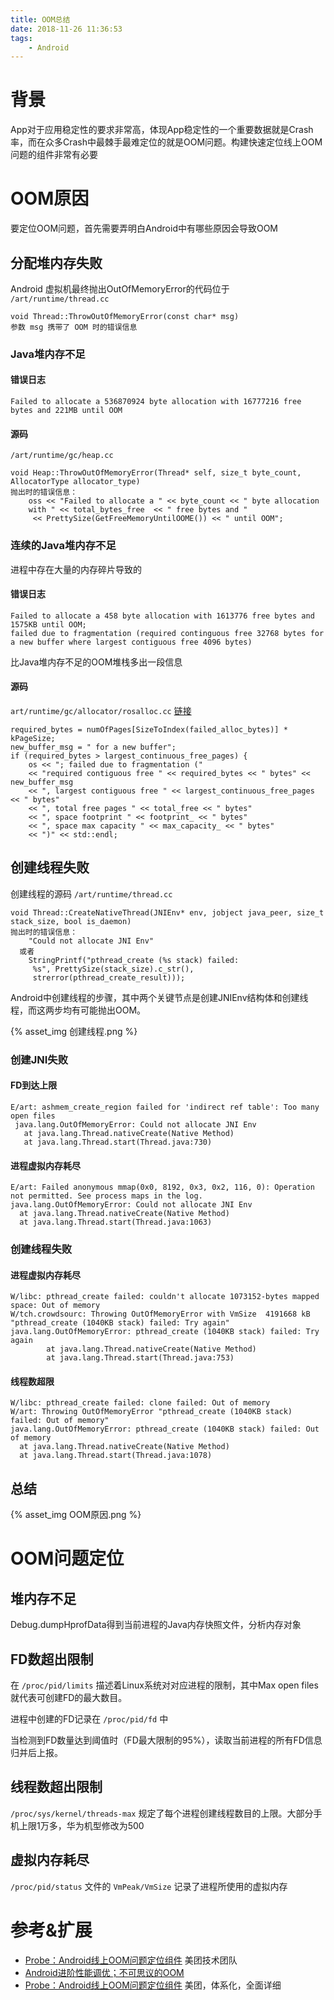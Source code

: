 ```yaml
---
title: OOM总结
date: 2018-11-26 11:36:53
tags: 
	- Android
---
```


# 背景

App对于应用稳定性的要求非常高，体现App稳定性的一个重要数据就是Crash率，而在众多Crash中最棘手最难定位的就是OOM问题。构建快速定位线上OOM问题的组件非常有必要

# OOM原因

要定位OOM问题，首先需要弄明白Android中有哪些原因会导致OOM

## 分配堆内存失败

Android 虚拟机最终抛出OutOfMemoryError的代码位于 `/art/runtime/thread.cc`

```
void Thread::ThrowOutOfMemoryError(const char* msg)
参数 msg 携带了 OOM 时的错误信息
```

### Java堆内存不足

#### 错误日志

```
Failed to allocate a 536870924 byte allocation with 16777216 free bytes and 221MB until OOM
```

#### 源码

`/art/runtime/gc/heap.cc`

```
void Heap::ThrowOutOfMemoryError(Thread* self, size_t byte_count, AllocatorType allocator_type)
抛出时的错误信息：
    oss << "Failed to allocate a " << byte_count << " byte allocation 
    with " << total_bytes_free  << " free bytes and "
     << PrettySize(GetFreeMemoryUntilOOME()) << " until OOM";
```

### 连续的Java堆内存不足

进程中存在大量的内存碎片导致的

#### 错误日志

```
Failed to allocate a 458 byte allocation with 1613776 free bytes and 1575KB until OOM; 
failed due to fragmentation (required continguous free 32768 bytes for a new buffer where largest contiguous free 4096 bytes)
```

比Java堆内存不足的OOM堆栈多出一段信息

#### 源码

`art/runtime/gc/allocator/rosalloc.cc` [链接](https://android.googlesource.com/platform/art/+/a9033d7%5E%21/)

```
required_bytes = numOfPages[SizeToIndex(failed_alloc_bytes)] * kPageSize;
new_buffer_msg = " for a new buffer";
if (required_bytes > largest_continuous_free_pages) {
	os << "; failed due to fragmentation ("
	<< "required contiguous free " << required_bytes << " bytes" << new_buffer_msg
	<< ", largest contiguous free " << largest_continuous_free_pages << " bytes"
	<< ", total free pages " << total_free << " bytes"
	<< ", space footprint " << footprint_ << " bytes"
	<< ", space max capacity " << max_capacity_ << " bytes"
	<< ")" << std::endl;
```

## 创建线程失败

创建线程的源码 `/art/runtime/thread.cc`

```
void Thread::CreateNativeThread(JNIEnv* env, jobject java_peer, size_t stack_size, bool is_daemon)
抛出时的错误信息：
    "Could not allocate JNI Env"
  或者
    StringPrintf("pthread_create (%s stack) failed:
     %s", PrettySize(stack_size).c_str(), 
     strerror(pthread_create_result)));
```
   
Android中创建线程的步骤，其中两个关键节点是创建JNIEnv结构体和创建线程，而这两步均有可能抛出OOM。 

{% asset_img 创建线程.png %} 
   
### 创建JNI失败

#### FD到达上限

```
E/art: ashmem_create_region failed for 'indirect ref table': Too many open files
 java.lang.OutOfMemoryError: Could not allocate JNI Env
   at java.lang.Thread.nativeCreate(Native Method)
   at java.lang.Thread.start(Thread.java:730) 
```

#### 进程虚拟内存耗尽

```
E/art: Failed anonymous mmap(0x0, 8192, 0x3, 0x2, 116, 0): Operation not permitted. See process maps in the log.
java.lang.OutOfMemoryError: Could not allocate JNI Env
  at java.lang.Thread.nativeCreate(Native Method)
  at java.lang.Thread.start(Thread.java:1063)
```

### 创建线程失败

#### 进程虚拟内存耗尽

```
W/libc: pthread_create failed: couldn't allocate 1073152-bytes mapped space: Out of memory
W/tch.crowdsourc: Throwing OutOfMemoryError with VmSize  4191668 kB "pthread_create (1040KB stack) failed: Try again"
java.lang.OutOfMemoryError: pthread_create (1040KB stack) failed: Try again
        at java.lang.Thread.nativeCreate(Native Method)
        at java.lang.Thread.start(Thread.java:753)
```

#### 线程数超限

```
W/libc: pthread_create failed: clone failed: Out of memory
W/art: Throwing OutOfMemoryError "pthread_create (1040KB stack) failed: Out of memory"
java.lang.OutOfMemoryError: pthread_create (1040KB stack) failed: Out of memory
  at java.lang.Thread.nativeCreate(Native Method)
  at java.lang.Thread.start(Thread.java:1078)
```

## 总结

{% asset_img OOM原因.png %} 

# OOM问题定位

## 堆内存不足

Debug.dumpHprofData得到当前进程的Java内存快照文件，分析内存对象

## FD数超出限制

在 `/proc/pid/limits` 描述着Linux系统对对应进程的限制，其中Max open files就代表可创建FD的最大数目。

进程中创建的FD记录在 `/proc/pid/fd` 中

当检测到FD数量达到阈值时（FD最大限制的95%），读取当前进程的所有FD信息归并后上报。

## 线程数超出限制

`/proc/sys/kernel/threads-max` 规定了每个进程创建线程数目的上限。大部分手机上限1万多，华为机型修改为500

## 虚拟内存耗尽

`/proc/pid/status` 文件的 `VmPeak/VmSize` 记录了进程所使用的虚拟内存
   
# 参考&扩展

- [Probe：Android线上OOM问题定位组件](https://mp.weixin.qq.com/s/tO1yxFs2qNQlQ2bJ8vGzQA) 美团技术团队
- [Android进阶性能调优；不可思议的OOM](https://www.jianshu.com/p/31f207782915)
- [Probe：Android线上OOM问题定位组件](https://mp.weixin.qq.com/s/tO1yxFs2qNQlQ2bJ8vGzQA) 美团，体系化，全面详细






